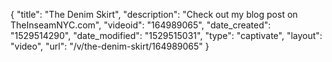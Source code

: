 {
    "title": "The Denim Skirt",
    "description": "Check out my blog post on TheInseamNYC.com",
    "videoid": "164989065",
    "date_created": "1529514290",
    "date_modified": "1529515031",
    "type": "captivate",
    "layout": "video",
    "url": "\/v\/the-denim-skirt\/164989065"
}